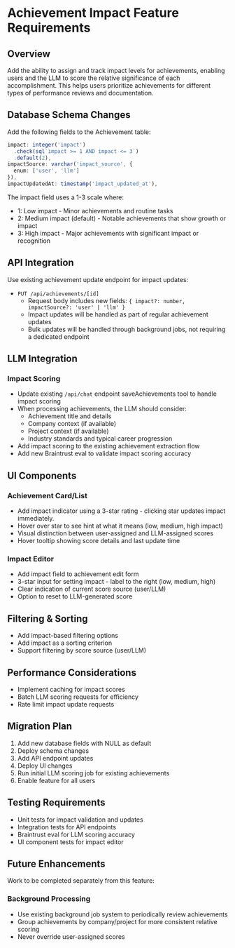 # Achievement Impact Feature Requirements

## Overview
Add the ability to assign and track impact levels for achievements, enabling users and the LLM to score the relative significance of each accomplishment. This helps users prioritize achievements for different types of performance reviews and documentation.

## Database Schema Changes
Add the following fields to the Achievement table:
```typescript
impact: integer('impact')
  .check(sql`impact >= 1 AND impact <= 3`)
  .default(2),
impactSource: varchar('impact_source', { 
  enum: ['user', 'llm'] 
}),
impactUpdatedAt: timestamp('impact_updated_at'),
```

The impact field uses a 1-3 scale where:
- 1: Low impact - Minor achievements and routine tasks
- 2: Medium impact (default) - Notable achievements that show growth or impact
- 3: High impact - Major achievements with significant impact or recognition

## API Integration
Use existing achievement update endpoint for impact updates:
- `PUT /api/achievements/[id]`
  - Request body includes new fields: `{ impact?: number, impactSource?: 'user' | 'llm' }`
  - Impact updates will be handled as part of regular achievement updates
  - Bulk updates will be handled through background jobs, not requiring a dedicated endpoint

## LLM Integration
### Impact Scoring
- Update existing `/api/chat` endpoint saveAchievements tool to handle impact scoring
- When processing achievements, the LLM should consider:
  - Achievement title and details
  - Company context (if available)
  - Project context (if available)
  - Industry standards and typical career progression
- Add impact scoring to the existing achievement extraction flow
- Add new Braintrust eval to validate impact scoring accuracy

## UI Components
### Achievement Card/List
- Add impact indicator using a 3-star rating - clicking star updates impact immediately.
- Hover over star to see hint at what it means (low, medium, high impact)
- Visual distinction between user-assigned and LLM-assigned scores
- Hover tooltip showing score details and last update time

### Impact Editor
- Add impact field to achievement edit form
- 3-star input for setting impact - label to the right (low, medium, high)
- Clear indication of current score source (user/LLM)
- Option to reset to LLM-generated score

## Filtering & Sorting
- Add impact-based filtering options
- Add impact as a sorting criterion
- Support filtering by score source (user/LLM)

## Performance Considerations
- Implement caching for impact scores
- Batch LLM scoring requests for efficiency
- Rate limit impact update requests

## Migration Plan
1. Add new database fields with NULL as default
2. Deploy schema changes
3. Add API endpoint updates
4. Deploy UI changes
5. Run initial LLM scoring job for existing achievements
6. Enable feature for all users

## Testing Requirements
- Unit tests for impact validation and updates
- Integration tests for API endpoints
- Braintrust eval for LLM scoring accuracy
- UI component tests for impact editor


## Future Enhancements

Work to be completed separately from this feature:

### Background Processing
- Use existing background job system to periodically review achievements
- Group achievements by company/project for more consistent relative scoring
- Never override user-assigned scores